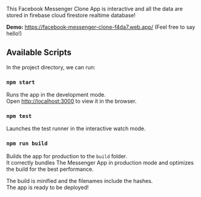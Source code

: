 This Facebook Messenger Clone App is interactive and all the data are stored in firebase cloud firestore realtime database!

**Demo:** https://facebook-messenger-clone-f4da7.web.app/
(Feel free to say hello!)

## Available Scripts

In the project directory, we can run:

### `npm start`

Runs the app in the development mode.\
Open [http://localhost:3000](http://localhost:3000) to view it in the browser.

### `npm test`

Launches the test runner in the interactive watch mode.

### `npm run build`

Builds the app for production to the `build` folder.\
It correctly bundles The Messenger App in production mode and optimizes the build for the best performance.

The build is minified and the filenames include the hashes.\
The app is ready to be deployed!
